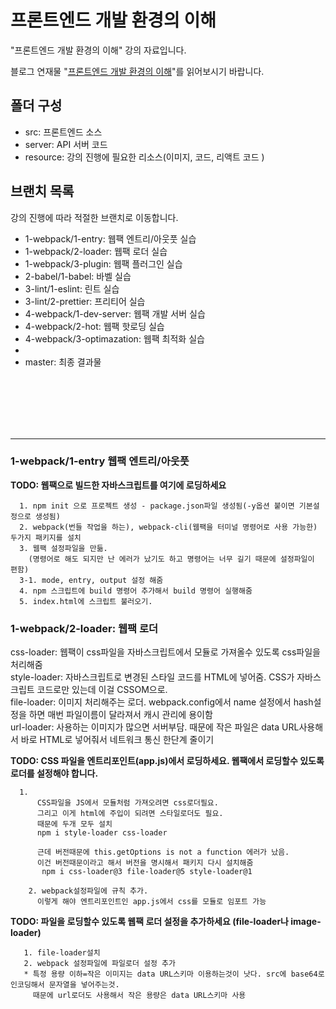 # 프론트엔드 개발 환경의 이해 

"프론트엔드 개발 환경의 이해" 강의 자료입니다.

블로그 연재물 "[프론트엔드 개발 환경의 이해](http://jeonghwan-kim.github.io/series/2019/12/09/frontend-dev-env-npm.html)"를 읽어보시기 바랍니다.

## 폴더 구성

- src: 프론트엔드 소스
- server: API 서버 코드 
- resource: 강의 진행에 필요한 리소스(이미지, 코드, 리액트 코드 )

## 브랜치 목록

강의 진행에 따라 적절한 브랜치로 이동합니다. 

- 1-webpack/1-entry: 웹팩 엔트리/아웃풋 실습
- 1-webpack/2-loader: 웹팩 로더 실습
- 1-webpack/3-plugin: 웹팩 플러그인 실습
- 2-babel/1-babel: 바벨 실습
- 3-lint/1-eslint: 린트 실습
- 3-lint/2-prettier: 프리티어 실습
- 4-webpack/1-dev-server: 웹팩 개발 서버 실습
- 4-webpack/2-hot: 웹팩 핫로딩 실습
- 4-webpack/3-optimazation: 웹팩 최적화 실습
- 
- master: 최종 결과물 


<br/><br/><br/><br/><br/>
    
---
### 1-webpack/1-entry 웹팩 엔트리/아웃풋 

<b> TODO: 웹팩으로 빌드한 자바스크립트를 여기에 로딩하세요</b>  

      1. npm init 으로 프로젝트 생성 - package.json파일 생성됨(-y옵션 붙이면 기본설정으로 생성됨)  
      2. webpack(번들 작업을 하는), webpack-cli(웹팩을 터미널 명령어로 사용 가능한) 두가지 패키지를 설치  
      3. 웹팩 설정파일을 만듦.  
        (명령어로 해도 되지만 난 에러가 났기도 하고 명령어는 너무 길기 때문에 설정파일이 편함)  
      3-1. mode, entry, output 설정 해줌  
      4. npm 스크립트에 build 명령어 추가해서 build 명령어 실행해줌  
      5. index.html에 스크립트 불러오기.  
  
  
### 1-webpack/2-loader: 웹팩 로더  
css-loader: 웹팩이 css파일을 자바스크립트에서 모듈로 가져올수 있도록 css파일을 처리해줌  
style-loader: 자바스크립트로 변경된 스타일 코드를 HTML에 넣어줌. CSS가 자바스크립트 코드로만 있는데 이걸 CSSOM으로.  
file-loader: 이미지 처리해주는 로더. webpack.config에서 name 설정에서 hash설정을 하면 매번 파일이름이 달라져서 캐시 관리에 용이함  
url-loader: 사용하는 이미지가 많으면 서버부담. 때문에 작은 파일은 data URL사용해서 바로 HTML로 넣어줘서 네트워크 통신 한단계 줄이기  

<b>TODO: CSS 파일을 엔트리포인트(app.js)에서 로딩하세요. 웹팩에서 로딩할수 있도록 로더를 설정해야 합니다.</b>  

      1.
          CSS파일을 JS에서 모듈처럼 가져오려면 css로더필요.  
          그리고 이게 html에 주입이 되려면 스타일로더도 필요.  
          때문에 두개 모두 설치  
          npm i style-loader css-loader  
          
          근데 버전때문에 this.getOptions is not a function 에러가 났음.  
          이건 버전때문이라고 해서 버전을 명시해서 패키지 다시 설치해줌  
           npm i css-loader@3 file-loader@5 style-loader@1  
           
        2. webpack설정파일에 규칙 추가.  
          이렇게 해야 엔트리포인트인 app.js에서 css를 모듈로 임포트 가능  
          
<b>TODO: 파일을 로딩할수 있도록 웹팩 로더 설정을 추가하세요 (file-loader나 image-loader)</b>

       1. file-loader설치  
       2. webpack 설정파일에 파일로더 설정 추가  
       * 특정 용량 이하=작은 이미지는 data URL스키마 이용하는것이 낫다. src에 base64로 인코딩해서 문자열을 넣어주는것.
         때문에 url로더도 사용해서 작은 용량은 data URL스키마 사용
 
